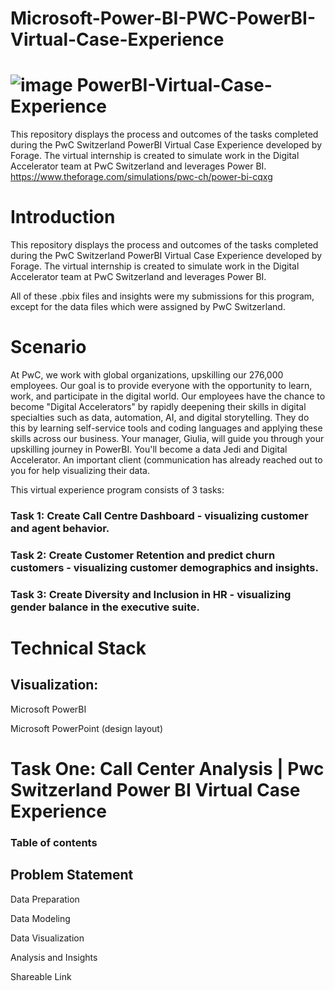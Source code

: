 # Microsoft-Power-BI-PWC-PowerBI-Virtual-Case-Experience

# ![image](https://github.com/Ravida09/PowerBI-Virtual-Case-Experience-/assets/169575453/4731a861-6326-4fa3-a682-489d7e43da76) PowerBI-Virtual-Case-Experience
This repository displays the process and outcomes of the tasks completed during the PwC Switzerland PowerBI Virtual Case Experience developed by Forage. The virtual internship is created to simulate work in the Digital Accelerator team at PwC Switzerland and leverages Power BI. https://www.theforage.com/simulations/pwc-ch/power-bi-cqxg

# Introduction
This repository displays the process and outcomes of the tasks completed during the PwC Switzerland PowerBI Virtual Case Experience developed by Forage. The virtual internship is created to simulate work in the Digital Accelerator team at PwC Switzerland and leverages Power BI. 

All of these .pbix files and insights were my submissions for this program, except for the data files which were assigned by PwC Switzerland.


# Scenario
At PwC, we work with global organizations, upskilling our 276,000 employees. Our goal is to provide everyone with the opportunity to learn, work, and participate in the digital world. Our employees have the chance to become "Digital Accelerators" by rapidly deepening their skills in digital specialties such as data, automation, AI, and digital storytelling. They do this by learning self-service tools and coding languages and applying these skills across our business. Your manager, Giulia, will guide you through your upskilling journey in PowerBI. You'll become a data Jedi and Digital Accelerator. An important client (communication has already reached out to you for help visualizing their data.

This virtual experience program consists of 3 tasks:

### Task 1: Create Call Centre Dashboard - visualizing customer and agent behavior.
### Task 2: Create Customer Retention and predict churn customers - visualizing customer demographics and insights.
### Task 3: Create Diversity and Inclusion in HR - visualizing gender balance in the executive suite.


# Technical Stack

## Visualization:

Microsoft PowerBI

Microsoft PowerPoint (design layout)


# Task One: Call Center Analysis | Pwc Switzerland Power BI Virtual Case Experience

### Table of contents

## Problem Statement

Data Preparation

Data Modeling

Data Visualization

Analysis and Insights

Shareable Link


